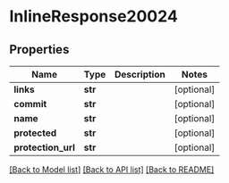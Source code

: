 # InlineResponse20024

## Properties
Name | Type | Description | Notes
------------ | ------------- | ------------- | -------------
**links** | **str** |  | [optional] 
**commit** | **str** |  | [optional] 
**name** | **str** |  | [optional] 
**protected** | **str** |  | [optional] 
**protection_url** | **str** |  | [optional] 

[[Back to Model list]](../README.md#documentation-for-models) [[Back to API list]](../README.md#documentation-for-api-endpoints) [[Back to README]](../README.md)

